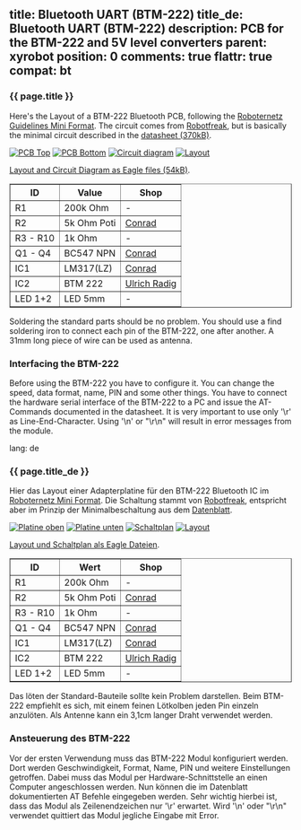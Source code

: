 title: Bluetooth UART (BTM-222)
title_de: Bluetooth UART (BTM-222)
description: PCB for the BTM-222 and 5V level converters
parent: xyrobot
position: 0
comments: true
flattr: true
compat: bt
---

### {{ page.title }}

Here's the Layout of a BTM-222 Bluetooth PCB, following the [Roboternetz Guidelines Mini Format][1]. The circuit comes from [Robotfreak][2], but is basically the minimal circuit described in the [datasheet (370kB)][3].

[![PCB Top][4]][5]
[![PCB Bottom][6]][7]
[![Circuit diagram][8]][9]
[![Layout][10]][11]

[Layout and Circuit Diagram as Eagle files (54kB)][12].

<table border="1">
  <tr><th>ID</th><th>Value</th><th>Shop</th></tr>
  <tr><td>R1</td><td>200k Ohm</td><td>-</td></tr>
  <tr><td>R2</td><td>5k Ohm Poti</td><td><a href="http://www.conrad.de/ce/de/product/430722/">Conrad</a></td></tr>
  <tr><td>R3 - R10</td><td>1k Ohm</td><td>-</td></tr>
  <tr><td>Q1 - Q4</td><td>BC547 NPN</td><td><a href="http://www.conrad.de/ce/de/product/155012/">Conrad</a></td></tr>
  <tr><td>IC1</td><td>LM317(LZ)</td><td><a href="http://www.conrad.de/ce/de/product/155585/">Conrad</a></td></tr>
  <tr><td>IC2</td><td>BTM 222</td><td><a href="http://shop.ulrichradig.de/aktive-Bauelemente/Module/Bluetooth-Module-BTM222.html">Ulrich Radig</a></td></tr>
  <tr><td>LED 1+2</td><td>LED 5mm</td><td>-</td></tr>
</table>

Soldering the standard parts should be no problem. You should use a find soldering iron to connect each pin of the BTM-222, one after another. A 31mm long piece of wire can be used as antenna.

### Interfacing the BTM-222

Before using the BTM-222 you have to configure it. You can change the speed, data format, name, PIN and some other things. You have to connect the hardware serial interface of the BTM-222 to a PC and issue the AT-Commands documented in the datasheet. It is very important to use only '\r' as Line-End-Character. Using '\n' or "\r\n" will result in error messages from the module.

 [1]: http://www.rn-wissen.de/index.php/RN-Definitionen
 [2]: http://www.robotfreak.de/blog/mikrocontroller/preiswerte-bluetooth-anbindung/44
 [3]: files/btm222.pdf
 [4]: img/BT_Top_small.jpg
 [5]: img/BT_Top.jpg
 [6]: img/BT_Bot_small.jpg
 [7]: img/BT_Bot.jpg
 [8]: img/bt_plan_small.png
 [9]: img/bt_plan.png
 [10]: img/BT_Layout_small.png
 [11]: img/BT_Layout.png
 [12]: files/bluetooth.zip

lang: de

### {{ page.title_de }}

Hier das Layout einer Adapterplatine für den BTM-222 Bluetooth IC im [Roboternetz Mini Format][1]. Die Schaltung stammt von [Robotfreak][2], entspricht aber im Prinzip der Minimalbeschaltung aus dem [Datenblatt][3].

[![Platine oben][4]][5]
[![Platine unten][6]][7]
[![Schaltplan][8]][9]
[![Layout][10]][11]

[Layout und Schaltplan als Eagle Dateien][12].

<table border="1">
  <tr><th>ID</th><th>Wert</th><th>Shop</th></tr>
  <tr><td>R1</td><td>200k Ohm</td><td>-</td></tr>
  <tr><td>R2</td><td>5k Ohm Poti</td><td><a href="http://www.conrad.de/ce/de/product/430722/">Conrad</a></td></tr>
  <tr><td>R3 - R10</td><td>1k Ohm</td><td>-</td></tr>
  <tr><td>Q1 - Q4</td><td>BC547 NPN</td><td><a href="http://www.conrad.de/ce/de/product/155012/">Conrad</a></td></tr>
  <tr><td>IC1</td><td>LM317(LZ)</td><td><a href="http://www.conrad.de/ce/de/product/155585/">Conrad</a></td></tr>
  <tr><td>IC2</td><td>BTM 222</td><td><a href="http://shop.ulrichradig.de/aktive-Bauelemente/Module/Bluetooth-Module-BTM222.html">Ulrich Radig</a></td></tr>
  <tr><td>LED 1+2</td><td>LED 5mm</td><td>-</td></tr>
</table>

Das löten der Standard-Bauteile sollte kein Problem darstellen. Beim BTM-222 empfiehlt es sich, mit einem feinen Lötkolben jeden Pin einzeln anzulöten. Als Antenne kann ein 3,1cm langer Draht verwendet werden.

### Ansteuerung des BTM-222

Vor der ersten Verwendung muss das BTM-222 Modul konfiguriert werden. Dort werden Geschwindigkeit, Format, Name, PIN und weitere Einstellungen getroffen. Dabei muss das Modul per Hardware-Schnittstelle an einen Computer angeschlossen werden. Nun können die im Datenblatt dokumentierten AT Befehle eingegeben werden. Sehr wichtig hierbei ist, dass das Modul als Zeilenendzeichen nur '\r' erwartet. Wird '\n' oder "\r\n" verwendet quittiert das Modul jegliche Eingabe mit Error.

 [1]: http://www.rn-wissen.de/index.php/RN-Definitionen
 [2]: http://www.robotfreak.de/blog/mikrocontroller/preiswerte-bluetooth-anbindung/44
 [3]: files/btm222.pdf
 [4]: img/BT_Top_small.jpg
 [5]: img/BT_Top.jpg
 [6]: img/BT_Bot_small.jpg
 [7]: img/BT_Bot.jpg
 [8]: img/bt_plan_small.png
 [9]: img/bt_plan.png
 [10]: img/BT_Layout_small.png
 [11]: img/BT_Layout.png
 [12]: files/bluetooth.zip
